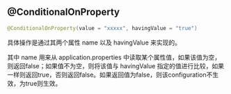 ## @ConditionalOnProperty

```java
@ConditionalOnProperty(value = "xxxxx", havingValue = "true")
```

具体操作是通过其两个属性 name 以及 havingValue 来实现的。

其中 name 用来从 application.properties 中读取某个属性值，如果该值为空，则返回false；如果值不为空，则将该值与 havingValue 指定的值进行比较，如果一样则返回true，否则返回false。如果返回值为false，则该configuration不生效，为true则生效。